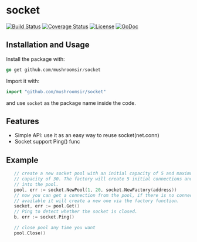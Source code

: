 # socket

[![Build Status](https://travis-ci.org/mushroomsir/socket.svg?branch=master)](https://travis-ci.org/mushroomsir/socket)
[![Coverage Status](http://img.shields.io/coveralls/mushroomsir/socket.svg?style=flat-square)](https://coveralls.io/r/mushroomsir/socket)
[![License](http://img.shields.io/badge/license-mit-blue.svg?style=flat-square)](https://raw.githubusercontent.com/mushroomsir/socket/master/LICENSE)
[![GoDoc](http://img.shields.io/badge/go-documentation-blue.svg?style=flat-square)](http://godoc.org/github.com/mushroomsir/socket)

## Installation and Usage
Install the package with:
```go
go get github.com/mushroomsir/socket
```
Import it with:
```go
import "github.com/mushroomsir/socket"
```
and use `socket` as the package name inside the code.
## Features
* Simple API: use it as an easy way to reuse socket(net.conn)
* Socket support Ping() func

## Example

```go 
   // create a new socket pool with an initial capacity of 5 and maximum
   // capacity of 30. The factory will create 5 initial connections and put it
   // into the pool.
   pool, err := socket.NewPool(1, 20, socket.NewFactory(address))
   // now you can get a connection from the pool, if there is no connection
   // available it will create a new one via the factory function.
   socket, err := pool.Get()
   // Ping to detect whether the socket is closed.
   b, err := socket.Ping()

   // close pool any time you want
   pool.Close()
```

